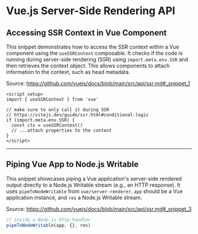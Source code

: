 # Vue.js Server-Side Rendering API

## Accessing SSR Context in Vue Component

This snippet demonstrates how to access the SSR context within a Vue component using the `useSSRContext` composable. It checks if the code is running during server-side rendering (SSR) using `import.meta.env.SSR` and then retrieves the context object. This allows components to attach information to the context, such as head metadata.

Source: https://github.com/vuejs/docs/blob/main/src/api/ssr.md#_snippet_1

```vue
<script setup>
import { useSSRContext } from 'vue'

// make sure to only call it during SSR
// https://vitejs.dev/guide/ssr.html#conditional-logic
if (import.meta.env.SSR) {
  const ctx = useSSRContext()
  // ...attach properties to the context
}
</script>
```

---

## Piping Vue App to Node.js Writable

This snippet showcases piping a Vue application's server-side rendered output directly to a Node.js Writable stream (e.g., an HTTP response). It uses `pipeToNodeWritable` from `vue/server-renderer`. `app` should be a Vue application instance, and `res` a Node.js Writable stream.

Source: https://github.com/vuejs/docs/blob/main/src/api/ssr.md#_snippet_3

```javascript
// inside a Node.js http handler
pipeToNodeWritable(app, {}, res)
```

